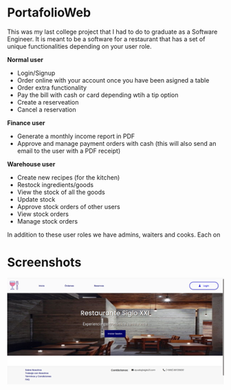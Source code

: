 # PortafolioWeb

This was my last college project that I had to do to graduate as a Software Engineer. It is meant to be a software for a restaurant that has a set of unique functionalities depending on your user role.

**Normal user**
- Login/Signup
- Order online with your account once you have been asigned a table
- Order extra functionality
- Pay the bill with cash or card depending wtih a tip option
- Create a reserveation
- Cancel a reservation

**Finance user**
- Generate a monthly income report in PDF
- Approve and manage payment orders with cash (this will also send an email to the user with a PDF receipt)


**Warehouse user**
- Create new recipes (for the kitchen)
- Restock ingredients/goods
- View the stock of all the goods
- Update stock
- Approve stock orders of other users
- View stock orders
- Manage stock orders

In addition to these user roles we have admins, waiters and cooks. Each on



# Screenshots

<img src="https://github.com/Rffrench/PortafolioWeb/blob/master/Screenshots/home.png">
<br>
